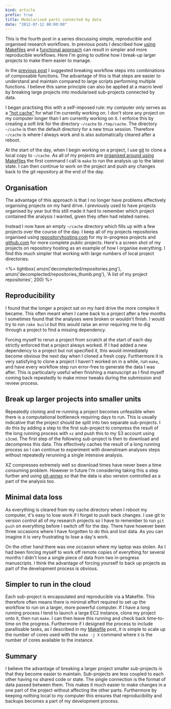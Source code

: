 ```yaml
---
kind: article
prefix: true
title: Modularised parts connected by data
date: "2012-07-12 00:00:00"
---
```


This is the fourth post in a series discussing simple, reproducible and
organised research workflows. In previous posts I described how [using
Makefiles][make] and a [functional approach][function] can result in simpler
and more reproducible workflows. Here I'm going to outline how I break-up
larger projects to make them easier to manage.

[make]: /post/makefile/
[function]: /post/functional/

In the [previous post][function] I suggested breaking workflow steps into
combinations of composable functions. The advantage of this is that steps are
easier to understand and maintain compared to large scripts performing multiple
functions. I believe this same principle can also be applied at a macro level
by breaking large projects into modularised sub-projects connected by data.

I began practising this with a self-imposed rule: my computer only serves as a
["hot cache"][cache] for what I'm currently working on. I don't store any
project on my computer longer than I am currently working on it. I enforce this
by creating a soft link for the directory `~/cache` to `/tmp/cache`. The
directory `~/cache` is then the default directory for a new tmux session.
Therefore `~/cache` is where I always work and is also automatically cleared
after a reboot.

[cache]: http://en.wikipedia.org/wiki/Cache_(computing)

At the start of the day, when I begin working on a project, I use [git][] to
clone a local copy to `~/cache`. As all of my projects are [organised around
using Makefiles][make] the first command I call is `make` to run the analysis
up to the latest state. I can then continue to work on the project and push any
changes back to the git repository at the end of the day.

[git]: /post/git/
[make]: /post/makefiles/

## Organisation

The advantage of this approach is that I no longer have problems effectively
organising projects on my hard drive. I previously used to have projects
organised by year but this still made it hard to remember which project
contained the analysis I wanted, given they often had related names.

Instead I now have an empty `~/cache` directory which fills up with a few
projects over the course of the day. I keep all of my projects repositories
organised using [repositoryhosting.com][repo] for my in-progress projects and
[github.com][github] for more complete public projects. Here's a screen shot of
my projects on repository hosting as an example of how I organise everything. I
find this much simpler that working with large numbers of local project
directories.

<%= lightbox(
amzn('decomplected/repositories.png'),
amzn('decomplected/repositories_thumb.png'),
'A list of my project repositories', 200) %>

[repo]: http://repositoryhosting.com/
[github]: https://github.com/

## Reproducibility

I found that the longer a project sat on my hard drive the more complex it
became. This often meant when I came back to a project after a few months I
sometimes found that the analyses were broken or wouldn't finish. I would try
to run `rake build` but this would raise an error requiring me to dig through a
project to find a missing dependency.

Forcing myself to rerun a project from scratch at the start of each day
strictly enforced that a project always worked. If I had added a new dependency
to a project but not specified it, this would immediately become obvious the
next day when I cloned a fresh copy. Furthermore it is very satisfying to clone
a project I haven't worked on in a while, run `make`, and have every workflow
step run error-free to generate the data I was after. This is particularly
useful when finishing a manuscript as I find myself coming back repeatedly to
make minor tweaks during the submission and review process.

## Break up larger projects into smaller units

Repeatedly cloning and re-running a project becomes unfeasible when there is a
computational bottleneck requiring days to run. This is usually indicative that
the project should be split into two separate sub-projects. I do this by adding
a step to the first sub-project to compress the result of the long running
process with `xz` and push this to my S3 account using `s3cmd`. The first step
of the following sub-project is then to download and decompress this data. This
effectively caches the result of a long running process so I can continue to
experiment with downstream analyses steps without repeatedly rerunning a single
intensive analysis.

XZ compresses extremely well so download times have never been a time consuming
problem. However in future I'm considering taking this a step further and using
[git-annex][] so that the data is also version controlled as a part of the
analysis too.

[git-annex]: http://git-annex.branchable.com/

## Minimal data loss

As everything is cleared from my cache directory when I reboot my computer,
it's easy to lose work if I forget to push back changes. I use git to version
control all of my research projects so I have to remember to run `git push` on
everything before I switch off for the day. There have however been three
occasions where I have forgotten to do this and lost data. As you can imagine
it is very frustrating to lose a day's work. 

On the other hand there was one occasion where my laptop was stolen. As I had
been forcing myself to work off remote copies of everything for several months
I didn't lose a single piece of data from two in-progress manuscripts. I think
the advantage of forcing yourself to back up projects as part of the
development process is obvious.

## Simpler to run in the cloud

Each sub-project is encapsulated and reproducible via a Makefile. This
therefore often means there is minimal effort required to set up the workflow
to run on a larger, more powerful computer. If I have a long running process I
tend to launch a large EC2 instance, clone my project onto it, then run `make`.
I can then leave this running and check back time-to-time on the progress.
Furthermore if I designed the process to include parallisable tasks, as I
described in my [Makefile][make] post, it is simple to scale up the number of
cores used with the `make -j X` command where `X` is the number of cores
available to the instance.

## Summary

I believe the advantage of breaking a larger project smaller sub-projects is
that they become easier to maintain. Sub-projects are less coupled to each
other having no shared code or state. The single connection is the format of
data passed between them. This makes it much easier to make changes in a one
part of the project without affecting the other parts. Furthermore by keeping
nothing local to my computer this ensures that reproducibility and backups
becomes a part of my development process.
